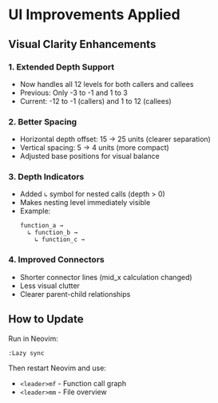 # UI Improvements Applied

## Visual Clarity Enhancements

### 1. **Extended Depth Support**
- Now handles all 12 levels for both callers and callees
- Previous: Only -3 to -1 and 1 to 3
- Current: -12 to -1 (callers) and 1 to 12 (callees)

### 2. **Better Spacing**
- Horizontal depth offset: 15 → 25 units (clearer separation)
- Vertical spacing: 5 → 4 units (more compact)
- Adjusted base positions for visual balance

### 3. **Depth Indicators**
- Added `↳` symbol for nested calls (depth > 0)
- Makes nesting level immediately visible
- Example:
  ```
  function_a →
    ↳ function_b →
      ↳ function_c →
  ```

### 4. **Improved Connectors**
- Shorter connector lines (mid_x calculation changed)
- Less visual clutter
- Clearer parent-child relationships

## How to Update

Run in Neovim:
```vim
:Lazy sync
```

Then restart Neovim and use:
- `<leader>mf` - Function call graph
- `<leader>mm` - File overview
